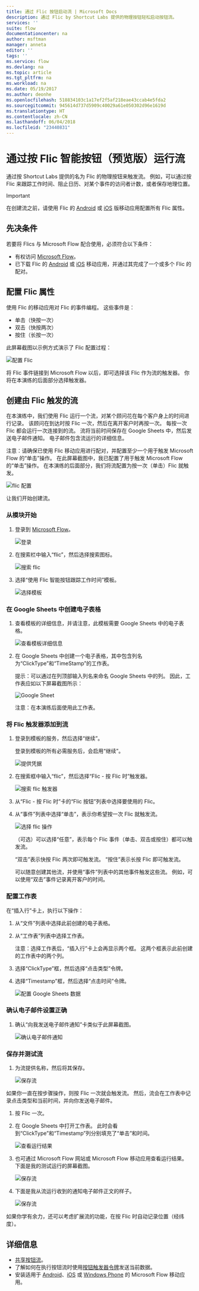 ```yaml
---
title: 通过 Flic 按钮启动流 | Microsoft Docs
description: 通过 Flic by Shortcut Labs 提供的物理按钮轻松启动按钮流。
services: ''
suite: flow
documentationcenter: na
author: msftman
manager: anneta
editor: ''
tags: ''
ms.service: flow
ms.devlang: na
ms.topic: article
ms.tgt_pltfrm: na
ms.workload: na
ms.date: 05/19/2017
ms.author: deonhe
ms.openlocfilehash: 518834103c1a17ef2f5af218eae43ccab4e5fda2
ms.sourcegitcommit: 945614d737d5909c40029a61e050302d96e1619d
ms.translationtype: HT
ms.contentlocale: zh-CN
ms.lasthandoff: 06/04/2018
ms.locfileid: "23440831"
---
```

# <a name="run-your-flows-by-pressing-a-flic-smart-button-preview"></a>通过按 Flic 智能按钮（预览版）运行流
通过按 Shortcut Labs 提供的名为 Flic 的物理按钮来触发流。 例如，可以通过按 Flic 来跟踪工作时间、阻止日历、对某个事件的访问者计数，或者保存地理位置。

> [!IMPORTANT]
> 在创建流之前，请使用 Flic 的 [Android](https://play.google.com/store/apps/details?id=io.flic.app) 或 [iOS](https://itunes.apple.com/us/app/flic-app/id977593793?ls=1&mt=8) 版移动应用配置所有 Flic 属性。
> 
> 

## <a name="prerequisites"></a>先决条件
若要将 Flics 与 Microsoft Flow 配合使用，必须符合以下条件：

* 有权访问 [Microsoft Flow](https://flow.microsoft.com)。
* 已下载 Flic 的 [Android](https://play.google.com/store/apps/details?id=io.flic.app) 或 [iOS](https://itunes.apple.com/us/app/flic-app/id977593793?ls=1&mt=8) 移动应用，并通过其完成了一个或多个 Flic 的配对。

## <a name="configure-flic-properties"></a>配置 Flic 属性
使用 Flic 的移动应用对 Flic 的事件编程。 这些事件是：

* 单击（快按一次）
* 双击（快按两次）
* 按住（长按一次）

此屏幕截图以示例方式演示了 Flic 配置过程：

![配置 Flic](./media/flic-button-flows/configure-flic-actions.png)

将 Flic 事件链接到 Microsoft Flow 以后，即可选择该 Flic 作为流的触发器。 你将在本演练的后面部分选择触发器。

## <a name="create-a-flow-thats-triggered-by-a-flic"></a>创建由 Flic 触发的流
在本演练中，我们使用 Flic 运行一个流，对某个顾问花在每个客户身上的时间进行记录。 该顾问在到达时按 Flic 一次，然后在离开客户时再按一次。 每按一次 Flic 都会运行一次连接到的流。 流将当前时间保存在 Google Sheets 中，然后发送电子邮件通知。 电子邮件包含流运行的详细信息。

注意：请确保已使用 Flic 移动应用进行配对，并配置至少一个用于触发 Microsoft Flow 的“单击”操作。 在此屏幕截图中，我已配置了用于触发 Microsoft Flow 的“单击”操作。 在本演练的后面部分，我们将流配置为按一次（单击）Flic 就触发。

   ![flic 配置](./media/flic-button-flows/flic-configured-for-flow.png)

让我们开始创建流。

### <a name="start-with-a-template"></a>从模块开始
1. 登录到 [Microsoft Flow](https://flow.microsoft.com)。
   
    ![登录](./media/flic-button-flows/sign-into-flow.png)
2. 在搜索栏中输入“flic”，然后选择搜索图标。
   
    ![搜索 flic](./media/flic-button-flows/search-flic.png)
3. 选择“使用 Flic 智能按钮跟踪工作时间”模板。
   
    ![选择模板](./media/flic-button-flows/flic-templates.png)

### <a name="create-a-spreadsheet-in-google-sheets"></a>在 Google Sheets 中创建电子表格
1. 查看模板的详细信息，并请注意，此模板需要 Google Sheets 中的电子表格。
   
   ![查看模板详细信息](./media/flic-button-flows/flic-template-details.png)
2. 在 Google Sheets 中创建一个电子表格，其中包含列名为“ClickType”和“TimeStamp”的工作表。
   
      提示：可以通过在列顶部输入列名来命名 Google Sheets 中的列。 因此，工作表应如以下屏幕截图所示：
   
   ![Google Sheet](./media/flic-button-flows/flic-google-sheet.png)
   
   注意：在本演练后面使用此工作表。

### <a name="add-the-flic-trigger-to-your-flow"></a>将 Flic 触发器添加到流
1. 登录到模板的服务，然后选择“继续”。
   
     登录到模板的所有必需服务后，会启用“继续”。
   
    ![提供凭据](./media/flic-button-flows/flic-template-services-sign-in.png)
2. 在搜索框中输入“flic”，然后选择“Flic - 按 Flic 时”触发器。
   
    ![搜索 flic 触发器](./media/flic-button-flows/flic-search-trigger.png)
3. 从“Flic - 按 Flic 时”卡的“Flic 按钮”列表中选择要使用的 Flic。
4. 从“事件”列表中选择“单击”，表示你希望按一次 Flic 就触发流。
   
    ![选择 flic 操作](./media/flic-button-flows/select-flic.png)
   
   （可选）可以选择“任意”，表示每个 Flic 事件（单击、双击或按住）都可以触发流。
   
   “双击”表示快按 Flic 两次即可触发流。 “按住”表示长按 Flic 即可触发流。
   
   可以随意创建其他流，并使用“事件”列表中的其他事件触发这些流。 例如，可以使用“双击”事件记录离开客户的时间。

### <a name="configure-the-sheet"></a>配置工作表
   在“插入行”卡上，执行以下操作：

1. 从“文件”列表中选择此前创建的电子表格。
2. 从“工作表”列表中选择工作表。
   
   注意：选择工作表后，“插入行”卡上会再显示两个框。 这两个框表示此前创建的工作表中的两个列。
3. 选择“ClickType”框，然后选择“点击类型”令牌。
4. 选择“Timestamp”框，然后选择“点击时间”令牌。
   
    ![配置 Google Sheets 数据](./media/flic-button-flows/flick-insert-row-card.png)

### <a name="confirm-the-email-settings-are-correct"></a>确认电子邮件设置正确
1. 确认“向我发送电子邮件通知”卡类似于此屏幕截图。
   
    ![确认电子邮件通知](./media/flic-button-flows/email-settings.png)

### <a name="save-your-flow-and-test-it"></a>保存并测试流
1. 为流提供名称，然后将其保存。
   
    ![保存流](./media/flic-button-flows/save.png)

如果你一直在按步骤操作，则按 Flic 一次就会触发流。 然后，流会在工作表中记录点击类型和当前时间，并向你发送电子邮件。

1. 按 Flic 一次。
2. 在 Google Sheets 中打开工作表。 此时会看到“ClickType”和“Timestamp”列分别填充了“单击”和时间。
   
    ![查看运行结果](./media/flic-button-flows/flic-google-sheet-after-run.png)
3. 也可通过 Microsoft Flow 网站或 Microsoft Flow 移动应用查看运行结果。 下面是我的测试运行的屏幕截图。
   
    ![保存流](./media/flic-button-flows/flic-test-run-results-portal.png)
4. 下面是我从流运行收到的通知电子邮件正文的样子。
   
    ![保存流](./media/flic-button-flows/flic-email-body.png)

如果你学有余力，还可以考虑扩展流的功能，在按 Flic 时自动记录位置（经纬度）。

## <a name="more-information"></a>详细信息
* [共享按钮流](share-buttons.md)。
* 了解如何在执行按钮流时使用[按钮触发器令牌](introduction-to-button-trigger-tokens.md)发送当前数据。
* 安装适用于 [Android](https://aka.ms/flowmobiledocsandroid)、[iOS](https://aka.ms/flowmobiledocsios) 或 [Windows Phone](https://aka.ms/flowmobilewindows) 的 Microsoft Flow 移动应用。

